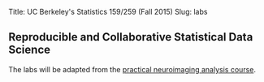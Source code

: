 Title: UC Berkeley's Statistics 159/259 (Fall 2015)
Slug: labs

## Reproducible and Collaborative Statistical Data Science

The labs will be adapted from the [practical neuroimaging analysis course](http://practical-neuroimaging.github.io/index.html).
